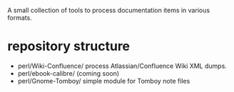 A small collection of tools to process documentation items in various
formats.

repository structure
====================

* perl/Wiki-Confluence/  process Atlassian/Confluence Wiki XML dumps.
* perl/ebook-calibre/    (coming soon)
* perl/Gnome-Tomboy/     simple module for Tomboy note files

